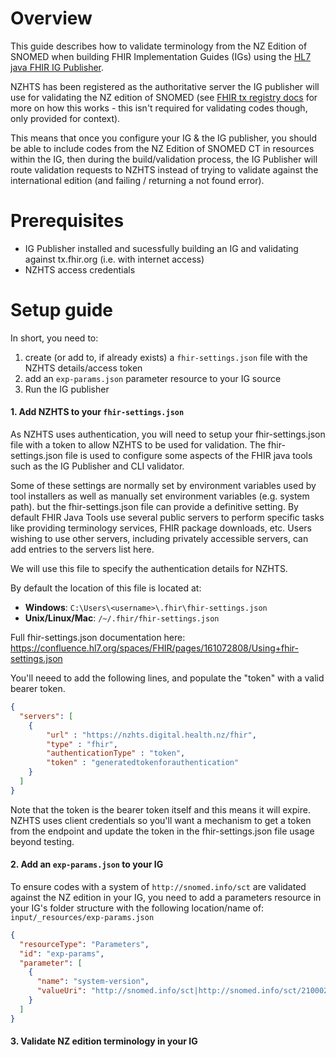# Overview

This guide describes how to validate terminology from the NZ Edition of SNOMED when building FHIR Implementation Guides (IGs) using the [HL7 java FHIR IG Publisher](https://github.com/HL7/fhir-ig-publisher).

NZHTS has been registered as the authoritative server the IG publisher will use for validating the NZ edition of SNOMED (see [FHIR tx registry docs](https://github.com/FHIR/ig-registry/blob/master/tx-registry-doco.md) for more on how this works - this isn't required for validating codes though, only provided for context). 

This means that once you configure your IG & the IG publisher, you should be able to include codes from the NZ Edition of SNOMED CT in resources within the IG, then during the build/validation process, the IG Publisher will route validation requests to NZHTS instead of trying to validate against the international edition (and failing / returning a not found error).

# Prerequisites

- IG Publisher installed and sucessfully building an IG and validating against tx.fhir.org (i.e. with internet access)
- NZHTS access credentials 

# Setup guide

In short, you need to:
1. create (or add to, if already exists) a `fhir-settings.json` file with the NZHTS details/access token
2. add an `exp-params.json` parameter resource to your IG source
3. Run the IG publisher  

#### 1. Add NZHTS to your `fhir-settings.json`

As NZHTS uses authentication, you will need to setup your fhir-settings.json file with a token to allow NZHTS to be used for validation. The fhir-settings.json file is used to configure some aspects of the FHIR java tools such as the IG Publisher and CLI validator. 

Some of these settings are normally set by environment variables used by tool installers as well as manually set environment variables (e.g. system path). but the fhir-settings.json file can provide a definitive setting. By default FHIR Java Tools use several public servers to perform specific tasks like providing terminology services, FHIR package downloads, etc. Users wishing to use other servers, including privately accessible servers, can add entries to the servers list here. 

We will use this file to specify the authentication details for NZHTS. 

By default the location of this file is located at:
* __Windows__: `C:\Users\<username>\.fhir\fhir-settings.json`
* __Unix/Linux/Mac__: `/~/.fhir/fhir-settings.json` 

Full fhir-settings.json documentation here: https://confluence.hl7.org/spaces/FHIR/pages/161072808/Using+fhir-settings.json

You'll neeed to add the following lines, and populate the "token" with a valid bearer token. 

````json
{
  "servers": [
    {
        "url" : "https://nzhts.digital.health.nz/fhir",
        "type" : "fhir",
        "authenticationType" : "token",
        "token" : "generatedtokenforauthentication"
    }
  ]
}
````
Note that the token is the bearer token itself and this means it will expire. NZHTS uses client credentials so you'll want a mechanism to get a token from the endpoint and update the token in the fhir-settings.json file usage beyond testing. 

#### 2. Add an `exp-params.json` to your IG

To ensure codes with a system of `http://snomed.info/sct` are validated against the NZ edition in your IG, you need to add a parameters resource in your IG's folder structure with the following location/name of:  `input/_resources/exp-params.json`

````json
{
  "resourceType": "Parameters",
  "id": "exp-params",
  "parameter": [
    {
      "name": "system-version",
      "valueUri": "http://snomed.info/sct|http://snomed.info/sct/21000210109"
    }
  ]
}
````

#### 3. Validate NZ edition terminology in your IG